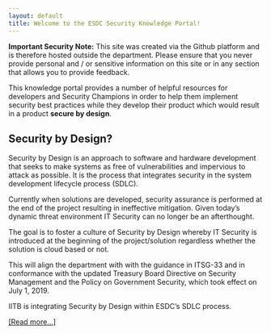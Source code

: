 ```yaml
---
layout: default
title: Welcome to the ESDC Security Knowledge Portal!
---
```


<div class="alert alert-warning">
	<p><strong>Important Security Note:</strong> This site was created via the Github platform and is therefore hosted outside the department. Please ensure that you never provide personal and / or sensitive information on this site or in any section that allows you to provide feedback.</p>
</div>

This knowledge portal provides a number of helpful resources for developers and Security Champions in order to help them implement security best practices while they develop their product which would result in a product **secure by design**.

## Security by Design?

Security by Design is an approach to software and hardware development that seeks to make systems as free of vulnerabilities and impervious to attack as possible. It is the process that integrates security in the system development lifecycle process (SDLC).

Currently when solutions are developed, security assurance is performed at the end of the project resulting in ineffective mitigation.
Given today’s dynamic threat environment IT Security can no longer be an afterthought.

The goal is to foster a culture of Security by Design whereby IT Security is introduced at the beginning of the project/solution regardless whether the solution is cloud based or not.

This will align the department with with the guidance in ITSG-33 and in conformance with the updated Treasury Board Directive on Security Management and the Policy on Government Security, which took effect on July 1, 2019.

IITB is integrating Security by Design within ESDC’s SDLC process. 

[[Read more...]](security-by-design/)

